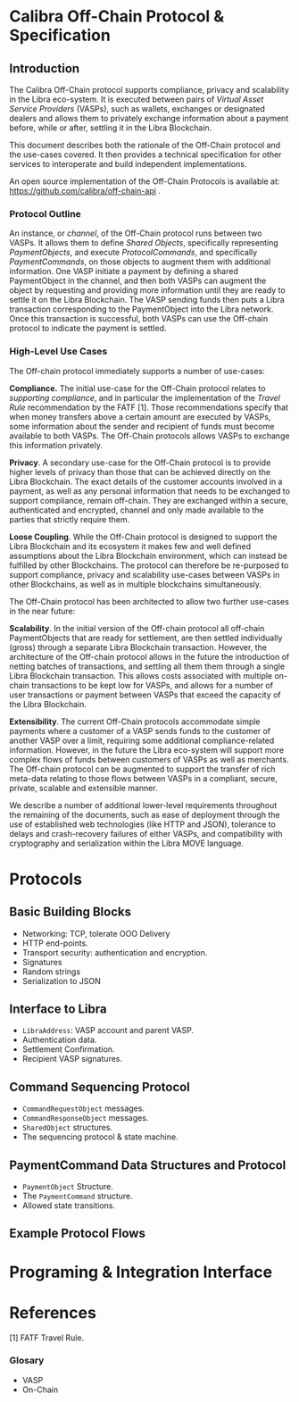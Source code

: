 # Calibra Off-Chain Protocol & Specification

## Introduction

The Calibra Off-Chain protocol supports compliance, privacy and scalability in the Libra eco-system.
It is executed between pairs of _Virtual Asset Service Providers_ (VASPs),
such as wallets, exchanges or designated dealers and allows them to privately exchange information
about a payment
before, while or after, settling it in the Libra Blockchain.

This document describes both the rationale
of the Off-Chain protocol and the use-cases covered. It then provides
a technical specification for other services to interoperate and build independent
implementations.

An open source implementation of the Off-Chain Protocols is available at: https://github.com/calibra/off-chain-api .

### Protocol Outline

An instance, or _channel_, of the Off-Chain protocol runs between two VASPs. It allows them to define _Shared Objects_, specifically representing _PaymentObjects_, and execute _ProtocolCommands_, and specifically _PaymentCommands_, on those objects to augment them with additional information. One VASP initiate a payment by defining a shared PaymentObject in the channel, and then both VASPs can augment the object by requesting and providing more information until they are ready to settle it on the Libra Blockchain. The VASP sending funds then puts a Libra transaction corresponding to the PaymentObject into the Libra network. Once this transaction is successful, both VASPs can use the Off-chain protocol to indicate the payment is settled.

### High-Level Use Cases

The Off-chain protocol immediately supports a number of use-cases:

**Compliance.** The initial use-case for the Off-Chain protocol relates to _supporting compliance_, and in particular the implementation of the _Travel Rule_ recommendation by the FATF [1]. Those recommendations specify that when money transfers above a certain amount are executed by VASPs, some information about the sender and recipient of funds must become available to both VASPs. The Off-Chain protocols allows VASPs to exchange this information privately.

**Privacy**. A secondary use-case for the Off-Chain protocol is to provide higher levels of privacy than those that can be achieved directly on the Libra Blockchain. The exact details of the customer accounts involved in a payment, as well as any personal information that needs to be exchanged to support compliance, remain off-chain. They are exchanged within a secure, authenticated and encrypted, channel and only made available to the parties that strictly require them.

**Loose Coupling**. While the Off-Chain protocol is designed to support the Libra Blockchain and its ecosystem it makes few and well defined assumptions about the Libra Blockchain environment, which can instead be fulfilled by other Blockchains. The protocol can therefore be re-purposed to support compliance, privacy and scalability use-cases between VASPs in other Blockchains, as well as in multiple blockchains simultaneously.

The Off-Chain protocol has been architected to allow two further use-cases in the near future:

**Scalability**. In the initial version of the Off-chain protocol all off-chain PaymentObjects that are ready for settlement, are then settled individually (gross) through a separate Libra Blockchain transaction. However, the architecture of the Off-chain protocol allows in the future the introduction of netting batches of transactions, and settling all them them through a single Libra Blockchain transaction. This allows costs associated with multiple on-chain transactions to be kept low for VASPs, and allows for a number of user transactions or payment between VASPs that exceed the capacity of the Libra Blockchain.

**Extensibility**. The current Off-Chain protocols accommodate simple payments where a customer of a VASP sends funds to the customer of another VASP over a limit, requiring some additional compliance-related information. However, in the future the Libra eco-system will support more complex flows of funds between customers of VASPs as well as merchants. The Off-chain protocol can be augmented to support the transfer of rich meta-data relating to those flows between VASPs in a compliant, secure, private, scalable and extensible manner.

We describe a number of additional lower-level requirements throughout the remaining of the documents, such as ease of deployment through the use of established web technologies (like HTTP and JSON), tolerance to delays and crash-recovery failures of either VASPs, and compatibility with cryptography and serialization within the Libra MOVE language.

# Protocols

## Basic Building Blocks

* Networking: TCP, tolerate OOO Delivery
* HTTP end-points.
* Transport security: authentication and encryption.
* Signatures
* Random strings
* Serialization to JSON

## Interface to Libra

* `LibraAddress`: VASP account and parent VASP.
* Authentication data.
* Settlement Confirmation.
* Recipient VASP signatures.

## Command Sequencing Protocol

* `CommandRequestObject` messages.
* `CommandResponseObject` messages.
* `SharedObject` structures.
* The sequencing protocol & state machine.

## PaymentCommand Data Structures and Protocol

* `PaymentObject` Structure.
* The `PaymentCommand` structure.
* Allowed state transitions.

## Example Protocol Flows

# Programing & Integration Interface

# References

[1] FATF Travel Rule.

### Glosary

- VASP
- On-Chain
